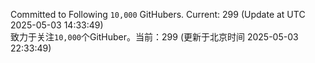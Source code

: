 Committed to Following `10,000` GitHubers. Current: <!-- FOLLOWING_COUNT -->299<!-- FOLLOWING_COUNT --> (Update at UTC <!-- LAST_UPDATED -->2025-05-03 14:33:49<!-- LAST_UPDATED -->)<br>
致力于关注`10,000`个GitHuber。当前：<!-- FOLLOWING_COUNT -->299<!-- FOLLOWING_COUNT --> (更新于北京时间 <!-- LAST_UPDATED_CST -->2025-05-03 22:33:49<!-- LAST_UPDATED_CST -->)
